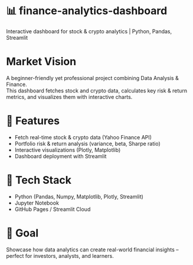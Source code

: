 # 📊 finance-analytics-dashboard
Interactive dashboard for stock &amp; crypto analytics | Python, Pandas, Streamlit

# Market Vision
A beginner-friendly yet professional project combining Data Analysis & Finance.  
This dashboard fetches stock and crypto data, calculates key risk & return metrics, and visualizes them with interactive charts.

# 🚀 Features
- Fetch real-time stock & crypto data (Yahoo Finance API)
- Portfolio risk & return analysis (variance, beta, Sharpe ratio)
- Interactive visualizations (Plotly, Matplotlib)
- Dashboard deployment with Streamlit

# 🔧 Tech Stack
- Python (Pandas, Numpy, Matplotlib, Plotly, Streamlit)
- Jupyter Notebook
- GitHub Pages / Streamlit Cloud

# 🎯 Goal
Showcase how data analytics can create real-world financial insights – perfect for investors, analysts, and learners.
